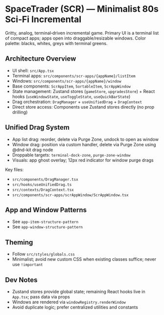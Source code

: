 # SpaceTrader (SCR) — Minimalist 80s Sci‑Fi Incremental

Gritty, analog, terminal‑driven incremental game. Primary UI is a terminal list of compact apps; apps open into draggable/resizable windows. Color palette: blacks, whites, greys with terminal greens.

## Architecture Overview

- UI shell: `src/App.tsx`
- Terminal apps: `src/components/scr-apps/{appName}/listItem`
- Windows: `src/components/scr-apps/{appName}/window`
- Base components: `ScrAppItem`, `SortableItem`, `ScrAppWindow`
- State management: Zustand stores (`gameStore`, `upgradesStore`) + React hooks (`useWindowState`, `useToggleState`, `useQuickBarState`)
- Drag orchestration: `DragManager` + `useUnifiedDrag` + `DragContext`
- Direct store access: Components use Zustand stores directly (no prop drilling)

## Unified Drag System

- App list drag: reorder, delete via Purge Zone, undock to open as window
- Window drag: position via custom handler, delete via Purge Zone using @dnd-kit drag node
- Droppable targets: `terminal-dock-zone`, `purge-zone-window`
- Visuals: app ghost overlay; 12px red indicator for window purge drags

Key files:
- `src/components/DragManager.tsx`
- `src/hooks/useUnifiedDrag.ts`
- `src/contexts/DragContext.tsx`
- `src/components/scr-apps/scrAppWindow/ScrAppWindow.tsx`

## App and Window Patterns

- See `app-item-structure-pattern`
- See `app-window-structure-pattern`

## Theming

- Follow `src/styles/globals.css`
- Minimalist; avoid new custom CSS when existing classes suffice; never use `!important`

## Dev Notes

- Zustand stores provide global state; remaining React hooks live in `App.tsx`; pass data via props
- Windows are rendered via `windowRegistry.renderWindow`
- Avoid duplicate logic; prefer centralized utilities and constants
